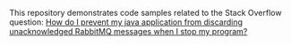 This repository demonstrates code samples related to the Stack Overflow question: 
[How do I prevent my java application from discarding unacknowledged RabbitMQ messages when I stop my program?](https://stackoverflow.com/questions/65620809/how-do-i-prevent-my-java-application-from-discarding-unacknowledged-rabbitmq-mes)

